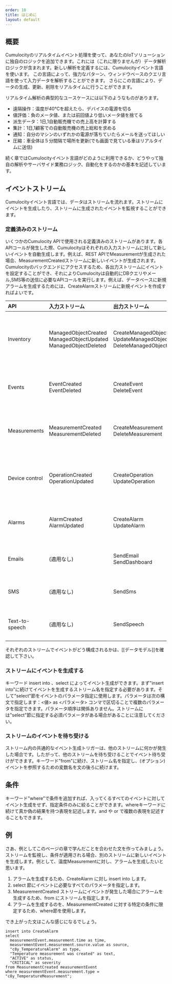```yaml
---
order: 10
title: はじめに
layout: default
---
```


## 概要

Cumulocityのリアルタイムイベント処理を使って、あなたのIoTソリューションに独自のロジックを追加できます。これには（これに限りませんが）データ解析ロジックが含まれます。新しい解析を定義するには、Cumulocityイベント言語を使います。
この言語によって、強力なパターン、ウィンドウベースのクエリ言語を使って入力データを解析することができます。
さらにこの言語により、データの生成、更新、削除をリアルタイムに行うことができます。

リアルタイム解析の典型的なユースケースには以下のようなものがあります。

* 遠隔操作：温度が40℃を超えたら、デバイスの電源を切る
* 値評価：負のメータ値、または前回値より低いメータ値を捨てる
* 派生データ：1日,1自動販売機での売上高を計算する
* 集計：1日,1顧客での自動販売機の売上総和を求める
* 通知：自分のマシンのいずれかの電源が落ちていたらメールを送ってほしい
* 圧縮：車全体は５分間隔で場所を更新(でも画面で見ている車はリアルタイムに送信)

続く章ではCumulocityイベント言語がどのように利用できるか、どうやって独自の解析やサーバサイド業務ロジック、自動化をするのかの基本を記述しています。


## イベントストリーム

Cumulocityイベント言語では、データはストリームを流れます。ストリームにイベントを生成したり、ストリームに生成されたイベントを監視することができます。

### 定義済みのストリーム

いくつかのCumulocity APIで使用される定義済みのストリームがあります。各APIコールが発生した際、Cumulocityはそれぞれの入力ストリームに対して新しいイベントを自動生成します。例えば、REST APIでMeasurementが生成された場合、MeasurementCreatedストリームに新しいイベントが生成されます。Cumulocityのバックエンドにアクセスするため、各出力ストリームにイベントを設定することができ、それによりCumulocityは自動的にDBクエリやメール,SMS等の送信に必要なAPIコールを実行します。例えば、データベースに新規アラームを生成するためには、CreateAlarmストリームに新規イベントを作成すればよいです。

| API | 入力ストリーム | 出力ストリーム | 説明 |
|:--|:----------|:-------------|:----------|
| Inventory | ManagedObjectCreated<br/>ManagedObjectUpdated<br/>ManagedObjectDeleted | CreateManagedObject<br/>UpdateManagedObject<br/>DeleteManagedObject | このイベントグループは１つの管理オブジェクトの生成、変更、削除を表します。 |
| Events | EventCreated<br/>EventDeleted|CreateEvent<br/>DeleteEvent | このイベントグループは１つのイベントの生成、削除を表します。 |
| Measurements | MeasurementCreated<br/>MeasurementDeleted | CreateMeasurement<br/>DeleteMeasurement|このイベントグループは１つのMeasurementの生成、削除を表します。 |
| Device control | OperationCreated<br/>OperationUpdated | CreateOperation<br/>UpdateOperation | このイベントグループは１つのオペレーションの生成、変更を表します。|
| Alarms | AlarmCreated<br/>AlarmUpdated | CreateAlarm<br/>UpdateAlarm|このイベントグループは一つのアラームの生成、変更を表します。 |
| Emails | (適用なし) | SendEmail<br/>SendDashboard | このイベントグループは、メール送信を表します。 |
| SMS | (適用なし) | SendSms | このイベントグループは、SMS送信を表します。 |
| Text-to-speech | (適用なし) | SendSpeech | このイベントグループは、電話の初期化を表します。 |

それぞれのストリームでイベントがどう構成されるかは、[[データモデル]]を確認して下さい。

### ストリームにイベントを生成する

キーワード insert into 、select によってイベント生成ができます。まず"insert into"に続けてイベントを生成するストリーム名を指定する必要があります。そして"select"節をイベントのパラメータ指定に使用します。パラメータは次の構文で指定します：<値> as <パラメータ>
コンマで区切ることで複数のパラメータを指定できます。パラメータ順序は関係ありません。ストリームには"select"節に指定する必須パラメータがある場合があることに注意してください。

### ストリームのイベントを待ち受ける

ストリーム内の共通的なイベント生成トリガーは、他のストリームに何かが発生した場合です。したがって、他のストリームを待ち受けることでイベント待ち受けができます。キーワード"from"に続け、ストリーム名を指定し、(オプション)イベントを参照するための変数名を文の後ろに続けます。

## 条件

キーワード"where"で条件を追加すれば、入ってくるすべてのイベントに対してイベント生成をせず、指定条件のみに絞ることができます。whereキーワードに続けて真か偽の結果を持つ表現を記述します。and や or で複数の表現を記述することもできます。

## 例

さあ、例としてこのページの章で学んだことを合わせた文を作ってみましょう。ストリームを監視し、条件が適用される場合、別のストリームに新しいイベントを生成します。例として、温度Measurementに対し、アラームを生成したいと思います。

1. アラームを生成するため、CreateAlarm に対し insert into します。
2. select 節にイベントに必要なすべてのパラメータを指定します。
3. MeasurementCreated ストリームにイベントが発生した場合にアラームを生成するため、from にストリームを指定します。
4. アラームを生成するのを、MeasurementCreated に対する特定の条件に限定するため、where節を使用します。

でき上がった文はこんな感じになるでしょう。

    insert into CreateAlarm
    select
      measurementEvent.measurement.time as time,
      measurementEvent.measurement.source.value as source,
      "c8y_TemperatureAlarm" as type,
      "Temperature measurement was created" as text,
      "ACTIVE" as status,
      "CRITICAL" as severity
    from MeasurementCreated measurementEvent
    where measurementEvent.measurement.type = "c8y_TemperatureMeasurement";
